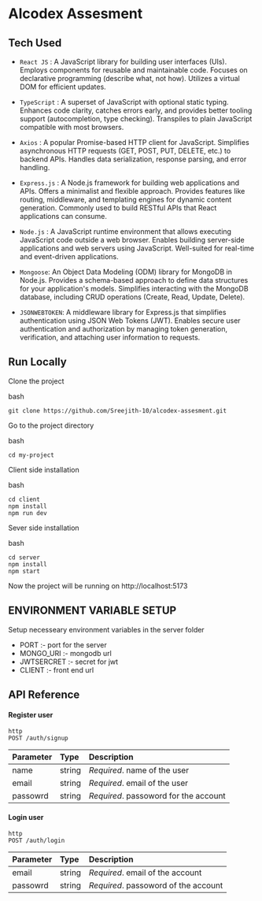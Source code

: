 # Alcodex Assesment

## Tech Used

- `React JS` : A JavaScript library for building user interfaces (UIs).
  Employs components for reusable and maintainable code.
  Focuses on declarative programming (describe what, not how).
  Utilizes a virtual DOM for efficient updates.

- `TypeScript` : A superset of JavaScript with optional static typing.
  Enhances code clarity, catches errors early, and provides better tooling support (autocompletion, type checking).
  Transpiles to plain JavaScript compatible with most browsers.

- `Axios` : A popular Promise-based HTTP client for JavaScript.
  Simplifies asynchronous HTTP requests (GET, POST, PUT, DELETE, etc.) to backend APIs.
  Handles data serialization, response parsing, and error handling.
- `Express.js` :
  A Node.js framework for building web applications and APIs.
  Offers a minimalist and flexible approach.
  Provides features like routing, middleware, and templating engines for dynamic content generation.
  Commonly used to build RESTful APIs that React applications can consume.
- `Node.js` :
  A JavaScript runtime environment that allows executing JavaScript code outside a web browser.
  Enables building server-side applications and web servers using JavaScript.
  Well-suited for real-time and event-driven applications.
- `Mongoose`:
  An Object Data Modeling (ODM) library for MongoDB in Node.js.
  Provides a schema-based approach to define data structures for your application's models.
  Simplifies interacting with the MongoDB database, including CRUD operations (Create, Read, Update, Delete).
- `JSONWEBTOKEN`:
  A middleware library for Express.js that simplifies authentication using JSON Web Tokens (JWT).
  Enables secure user authentication and authorization by managing token generation, verification, and attaching user information to requests.

## Run Locally

Clone the project

bash

```
git clone https://github.com/Sreejith-10/alcodex-assesment.git
```

Go to the project directory

bash

```
cd my-project
```

Client side installation

bash

```
cd client
npm install
npm run dev
```

Sever side installation

bash

```
cd server
npm install
npm start
```

Now the project will be running on http://localhost:5173

## ENVIRONMENT VARIABLE SETUP

Setup necesseary environment variables in the server folder

- PORT :- port for the server
- MONGO_URI :- mongodb url
- JWTSERCRET :- secret for jwt
- CLIENT :- front end url

## API Reference

#### Register user

```
http
POST /auth/signup
```

| Parameter | Type   | Description                           |
| :-------- | :----- | :------------------------------------ |
| name      | string | _Required_. name of the user          |
| email     | string | _Required_. email of the user         |
| passowrd  | string | _Required_. passoword for the account |

#### Login user

```
http
POST /auth/login
```

| Parameter | Type   | Description                          |
| :-------- | :----- | :----------------------------------- |
| email     | string | _Required_. email of the account     |
| passowrd  | string | _Required_. passoword of the account |

